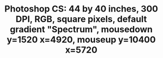 ---
ee_id_thing: '4134'
site: '1'
type: '2'
inv_num: 2014-018
add_credit:
url: 2014-018-photoshop-cs
title: 'Photoshop CS: 44 by 40 inches, 300 DPI, RGB, square pixels, default gradient
  "Spectrum", mousedown y=1520 x=4920, mouseup y=10400 x=5720'
year: '2014'
display_year: '2014'
medium: Chromogenic print
dims: 44x40in
pitch:
ps:
live_url:
youtube:
https://github.com/coryarcangel/alu:
imgs: photoshop-cs-2014-018-full-database-FA.jpg
subheading:
download:
commission:
related:
layout: things-i-made
---